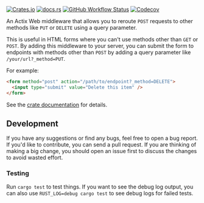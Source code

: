[![Crates.io](https://img.shields.io/crates/v/actix-web-query-method-middleware)](https://crates.io/crates/actix-web-query-method-middleware)
[![docs.rs](https://img.shields.io/docsrs/actix-web-query-method-middleware)](https://docs.rs/actix-web-query-method-middleware/latest/actix_web_query_method_middleware/)
[![GitHub Workflow Status](https://img.shields.io/github/workflow/status/SeriousBug/actix-web-query-method-middleware/tests?label=tests)](https://github.com/SeriousBug/actix-web-query-method-middleware/actions/workflows/test.yml)
[![Codecov](https://img.shields.io/codecov/c/github/SeriousBug/actix-web-query-method-middleware?color=green)](https://app.codecov.io/gh/SeriousBug/actix-web-query-method-middleware)

An Actix Web middleware that allows you to reroute `POST` requests to other
methods like `PUT` or `DELETE` using a query parameter.

This is useful in HTML forms where you can't use methods other than `GET` or
`POST`. By adding this middleware to your server, you can submit the form to
endpoints with methods other than `POST` by adding a query parameter like
`/your/url?_method=PUT`.

For example:

```html
<form method="post" action="/path/to/endpoint?_method=DELETE">
  <input type="submit" value="Delete this item" />
</form>
```

See the [crate documentation](https://docs.rs/actix-web-query-method-middleware/latest/actix_web_query_method_middleware/) for details.

## Development

If you have any suggestions or find any bugs, feel free to open a bug report. If
you'd like to contribute, you can send a pull request. If you are thinking of
making a big change, you should open an issue first to discuss the changes to
avoid wasted effort.

### Testing

Run `cargo test` to test things. If you want to see the debug log output, you
can also use `RUST_LOG=debug cargo test` to see debug logs for failed tests.
